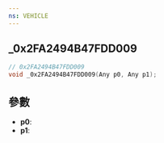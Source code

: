 ```yaml
---
ns: VEHICLE
---
```

## _0x2FA2494B47FDD009

```c
// 0x2FA2494B47FDD009
void _0x2FA2494B47FDD009(Any p0, Any p1);
```


## 參數
* **p0**: 
* **p1**: 

